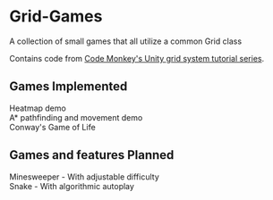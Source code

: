 # Grid-Games
 A collection of small games that all utilize a common Grid class

 Contains code from [Code Monkey's Unity grid system tutorial series](https://www.youtube.com/playlist?list=PLzDRvYVwl53uhO8yhqxcyjDImRjO9W722).
 
## Games Implemented
 Heatmap demo<br>A* pathfinding and movement demo<br>Conway's Game of Life
 
## Games and features Planned
 Minesweeper - With adjustable difficulty<br>Snake - With algorithmic autoplay
